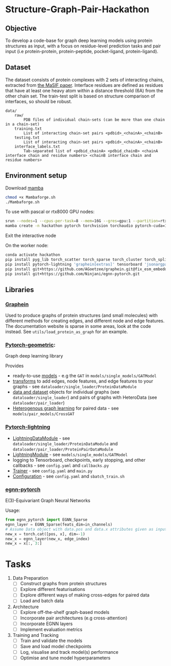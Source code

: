 # Structure-Graph-Pair-Hackathon

## Objective
To develop a code-base for graph deep learning models using protein structures as input, with a focus on residue-level prediction tasks and pair input (i.e protein-protein, protein-peptide, pocket-ligand, protein-ligand). 

## Dataset

The dataset consists of protein complexes with 2 sets of interacting chains, extracted from [the MaSIF paper](https://www.nature.com/articles/s41592-019-0666-6). Interface residues are defined as residues that have at least one heavy atom within a distance threshold (6A) from the other chain set. The train-test split is based on structure comparison of interfaces, so should be robust.

```
data/
    raw/
        PDB files of individual chain-sets (can be more than one chain in a chain-set)
    training.txt
        List of interacting chain-set pairs <pdbid>_<chainA>_<chainB>
    testing.txt
        List of interacting chain-set pairs <pdbid>_<chainA>_<chainB>
    interface_labels.txt
        Tab-separated list of <pdbid_chainA> <pdbid_chainB> <chainA interface chain and residue numbers> <chainB interface chain and residue numbers>
```

## Environment setup
Download [mamba](https://github.com/conda-forge/miniforge#mambaforge)

```sh
chmod +x Mambaforge.sh
./Mambaforge.sh
```

To use with pascal or rtx8000 GPU nodes:
```sh
srun --nodes=1 --cpus-per-task=8 --mem=16G --gres=gpu:1 --partition=rtx8000,pascal --pty bash
mamba create -n hackathon pytorch torchvision torchaudio pytorch-cuda=11.7 pyg -c pytorch -c nvidia -c pyg
```
Exit the interactive node

On the worker node:
```sh
conda activate hackathon
pip install pyg_lib torch_scatter torch_sparse torch_cluster torch_spline_conv -f https://data.pyg.org/whl/torch-2.0.0+cu117.html
pip install pytorch-lightning 'graphein[extras]' tensorboard 'jsonargparse[signatures]'
pip install git+https://github.com/AGoetzee/graphein.git@fix_esm_embeddings  -e
pip install git+https://github.com/Ninjani/egnn-pytorch.git
```

## Libraries

### [Graphein](https://github.com/a-r-j/graphein)
Used to produce graphs of protein structures (and small molecules) with different methods for creating edges, and different node and edge features. The documentation website is sparse in some areas, look at the code instead. See `utils/load_protein_as_graph` for an example.


### [Pytorch-geometric](https://pytorch-geometric.readthedocs.io/en/latest/index.html): 
Graph deep learning library

Provides 
- ready-to-use [models](https://pytorch-geometric.readthedocs.io/en/latest/modules/nn.html#models) - e.g the `GAT` in `models/single_models/GATModel` 
- [transforms](https://pytorch-geometric.readthedocs.io/en/latest/modules/transforms.html#graph-transforms) to add edges, node features, and edge features to your graphs - see `dataloader/single_loader/ProteinDataModule`
- [data and dataset](https://pytorch-geometric.readthedocs.io/en/latest/modules/data.html) objects for individual graphs (see `dataloader/single_loader`) and pairs of graphs with HeteroData (see `dataloader/pair_loader`)
- [Heterogenous graph learning](https://pytorch-geometric.readthedocs.io/en/latest/tutorial/heterogeneous.html) for paired data - see `models/pair_models/CrossGAT`

### [Pytorch-lightning](https://lightning.ai/docs/pytorch/latest/)
- [LightningDataModule](https://lightning.ai/docs/pytorch/latest/api/lightning.pytorch.core.LightningDataModule.html?highlight=lightningdatamodule#lightning.pytorch.core.LightningDataModule) - see `dataloader/single_loader/ProteinDataModule` and `dataloader/pair_loader/ProteinPairDataModule`
- [LightningModule](https://lightning.ai/docs/pytorch/latest/common/lightning_module.html) - see `models/single_models/GATModel`
- logging to Tensorboard, checkpoints, early stopping, and other callbacks - see `config.yaml` and `callbacks.py`
- [Trainer](https://lightning.ai/docs/pytorch/latest/common/trainer.html) - see `config.yaml` and `main.py`
- [Configuration](https://lightning.ai/docs/pytorch/stable/cli/lightning_cli.html) - see `config.yaml` and `sbatch_train.sh`

### [egnn-pytorch](https://github.com/lucidrains/egnn-pytorch)
E(3)-Equivariant Graph Neural Networks

Usage:
```python
from egnn_pytorch import EGNN_Sparse
egnn_layer = EGNN_Sparse(feats_dim=in_channels)
# Assume Data object with data.pos and data.x attributes given as input to `forward` function
new_x = torch.cat([pos, x], dim=-1)
new_x = egnn_layer(new_x, edge_index)
new_x = x[:, 3:]
```

# Tasks

1. Data Preparation
   - [ ] Construct graphs from protein structures
   - [ ] Explore different featurisations
   - [ ] Explore different ways of making cross-edges for paired data
   - [ ] Load and batch data

2. Architecture
   - [ ] Explore off-the-shelf graph-based models
   - [ ] Incorporate pair architectures (e.g cross-attention)
   - [ ] Incorporate EGNN layers
   - [ ] Implement evaluation metrics

3. Training and Tracking
   - [ ] Train and validate the models
   - [ ] Save and load model checkpoints
   - [ ] Log, visualise and track model(s) performance
   - [ ] Optimise and tune model hyperparameters

